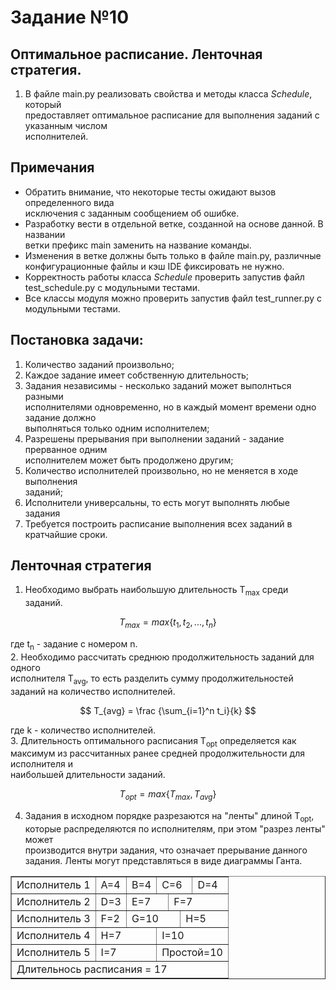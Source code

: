 
# Задание №10  
## Оптимальное расписание. Ленточная стратегия.  
  
1. В файле main.py реализовать свойства и методы класса *Schedule*, который  
предоставляет оптимальное расписание для выполнения заданий с указанным числом   
исполнителей.  
## Примечания  
- Обратить внимание, что некоторые тесты ожидают вызов определенного вида     
исключения с заданным сообщением об ошибке.    
- Разработку вести в отдельной ветке, созданной на основе данной. В названии     
ветки префикс main заменить на название команды.    
- Изменения в ветке должны быть только в файле main.py, различные     
конфигурационные файлы и кэш IDE фиксировать не нужно.    
- Корректность работы класса *Schedule* проверить запустив файл   
test_schedule.py с модульными тестами.  
- Все классы модуля можно проверить запустив файл test_runner.py с   
модульными тестами.     
## Постановка задачи:  
1. Количество заданий произвольно;  
2. Каждое задание имеет собственную длительность;  
3. Задания независимы - несколько заданий может выполнться разными   
исполнителями одновременно, но в каждый момент времени одно задание должно   
выполняться только одним исполнителем;  
4. Разрешены прерывания при выполнении заданий - задание прерванное одним   
исполнителем может быть продолжено другим;  
5. Количество исполнителей произвольно, но не меняется в ходе выполнения   
заданий;  
6. Исполнители универсальны, то есть могут выполнять любые задания  
7. Требуется построить расписание выполнения всех заданий в кратчайшие сроки.  
  
## Ленточная стратегия    
1. Необходимо выбрать наибольшую длительность T<sub>max</sub> среди заданий.    

$$  
T_{max} = max\{t_1, t_2, ..., t_n\}  
$$  

где t<sub>n</sub> - задание с номером n.  
2. Необходимо рассчитать среднюю продолжительность заданий для одного     
исполнителя T<sub>avg</sub>, то есть разделить сумму продолжительностей   
заданий на количество исполнителей.    

$$  
T_{avg} = \frac {\sum_{i=1}^n  t_i}{k}  
$$  

где k - количество исполнителей.  
3. Длительность оптимального расписания T<sub>opt</sub> определяется как   
максимум из рассчитанных ранее средней продолжительности для исполнителя и   
наибольшей длительности заданий.  

$$  
T_{opt} = max\{T_{max} , T_{avg}\}  
$$  

4. Задания в исходном порядке разрезаются на "ленты" длиной T<sub>opt</sub>,   
которые распределяются по исполнителям, при этом "разрез ленты" может   
производится внутри задания, что означает прерывание данного задания. Ленты 
могут представляться в виде диаграммы Ганта.

<table border="1px solid black">
	<tr>
		<td>Исполнитель 1</td>
		<td colspan=3>A=4</td>
		<td colspan=4>B=4</td>
		<td colspan=6>C=6</td>
		<td colspan=4>D=4</td>
	</tr>
	<tr>
		<td>Исполнитель 2</td>
		<td colspan=3>D=3</td>
		<td colspan=7>E=7</td>
		<td colspan=7>F=7</td>
	</tr>
	<tr>
		<td>Исполнитель 3</td>
		<td colspan=2>F=2</td>
		<td colspan=10>G=10</td>
		<td colspan=5>H=5</td>
	</tr>
	<tr>
		<td>Исполнитель 4</td>
		<td colspan=7>H=7</td>
		<td colspan=10>I=10</td>
	</tr>
	<tr>
		<td>Исполнитель 5</td>
		<td colspan=7>I=7</td>
		<td colspan=10>Простой=10</td>
	</tr>
	<tr>
		<td colspan=18>Длительнось расписания = 17</td>
	</tr>
</table>
